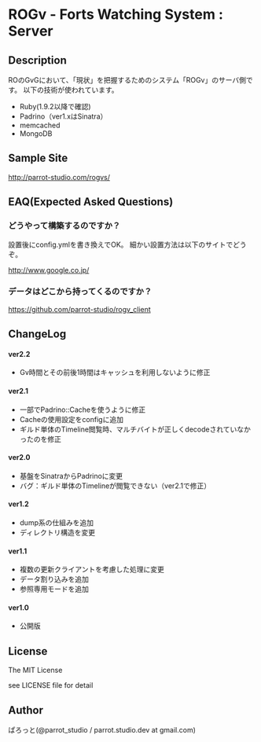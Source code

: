 ROGv - Forts Watching System : Server
===============

Description
---------------
ROのGvGにおいて、「現状」を把握するためのシステム「ROGv」のサーバ側です。
以下の技術が使われています。

- Ruby(1.9.2以降で確認)
- Padrino（ver1.xはSinatra）
- memcached
- MongoDB

Sample Site
---------------
http://parrot-studio.com/rogvs/

EAQ(Expected Asked Questions)
---------------
### どうやって構築するのですか？

設置後にconfig.ymlを書き換えでOK。
細かい設置方法は以下のサイトでどうぞ。

http://www.google.co.jp/

### データはどこから持ってくるのですか？

https://github.com/parrot-studio/rogv_client

ChangeLog
---------------
#### ver2.2
- Gv時間とその前後1時間はキャッシュを利用しないように修正

#### ver2.1
- 一部でPadrino::Cacheを使うように修正
- Cacheの使用設定をconfigに追加
- ギルド単体のTimeline閲覧時、マルチバイトが正しくdecodeされていなかったのを修正

#### ver2.0
- 基盤をSinatraからPadrinoに変更
- バグ：ギルド単体のTimelineが閲覧できない（ver2.1で修正）

#### ver1.2
- dump系の仕組みを追加
- ディレクトリ構造を変更

#### ver1.1
- 複数の更新クライアントを考慮した処理に変更
- データ割り込みを追加
- 参照専用モードを追加

#### ver1.0
- 公開版

License
---------------
The MIT License

see LICENSE file for detail

Author
---------------
ぱろっと(@parrot_studio / parrot.studio.dev at gmail.com)
